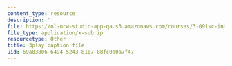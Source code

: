 ```yaml
---
content_type: resource
description: ''
file: https://ol-ocw-studio-app-qa.s3.amazonaws.com/courses/3-091sc-introduction-to-solid-state-chemistry-fall-2010/69a8380664945243810788fc0a0a7f47_3dU0v-EvUmA.vtt
file_type: application/x-subrip
resourcetype: Other
title: 3play caption file
uid: 69a83806-6494-5243-8107-88fc0a0a7f47
---
```

